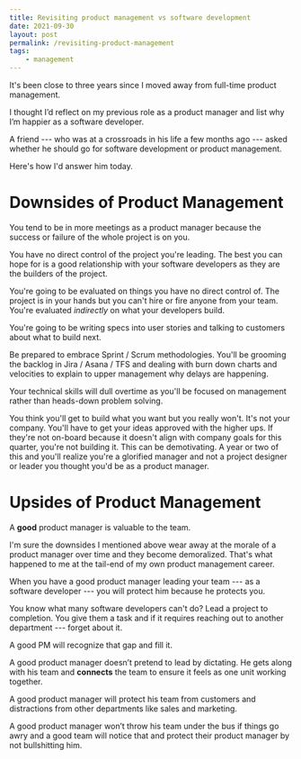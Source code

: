```yaml
---
title: Revisiting product management vs software development
date: 2021-09-30
layout: post
permalink: /revisiting-product-management
tags:
    - management
---
```


It's been close to three years since I moved away from full-time product management.

I thought I’d reflect on my previous role as a product manager and list why I’m happier as a software developer.

A friend --- who was at a crossroads in his life a few months ago --- asked whether he should go for software development or product management.

Here's how I'd answer him today.

# Downsides of Product Management

You tend to be in more meetings as a product manager because the success or failure of the whole project is on you.

You have no direct control of the project you're leading. The best you can hope for is a good relationship with your software developers as they are the builders of the project.

You're going to be evaluated on things you have no direct control of. The project is in your hands but you can't hire or fire anyone from your team. You're evaluated _indirectly_ on what your developers build.

You're going to be writing specs into user stories and talking to customers about what to build next.

Be prepared to embrace Sprint / Scrum methodologies. You'll be grooming the backlog in Jira / Asana / TFS and dealing with burn down charts and velocities to explain to upper management why delays are happening.

Your technical skills will dull overtime as you'll be focused on management rather than heads-down problem solving.

You think you'll get to build what you want but you really won't. It's not your company. You'll have to get your ideas approved with the higher ups. If they're not on-board because it doesn't align with company goals for this quarter, you're not building it. This can be demotivating. A year or two of this and you'll realize you're a glorified manager and not a project designer or leader you thought you'd be as a product manager.

# Upsides of Product Management

A **good** product manager is valuable to the team.

I'm sure the downsides I mentioned above wear away at the morale of a product manager over time and they become demoralized. That's what happened to me at the tail-end of my own product management career.

When you have a good product manager leading your team --- as a software developer --- you will protect him because he protects you.

You know what many software developers can't do? Lead a project to completion. You give them a task and if it requires reaching out to another department --- forget about it.

A good PM will recognize that gap and fill it.

A good product manager doesn’t pretend to lead by dictating. He gets along with his team and **connects** the team to ensure it feels as one unit working together.

A good product manager will protect his team from customers and distractions from other departments like sales and marketing.

A good product manager won’t throw his team under the bus if things go awry and a good team will notice that and protect their product manager by not bullshitting him.
